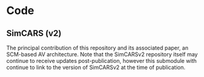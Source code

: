 # Code
## SimCARS (v2)
The principal contribution of this repository and its associated paper, an SCM-based AV architecture. Note that the SimCARSv2 repository itself may continue to receive updates post-publication, however this submodule with continue to link to the version of SimCARSv2 at the time of publication.
